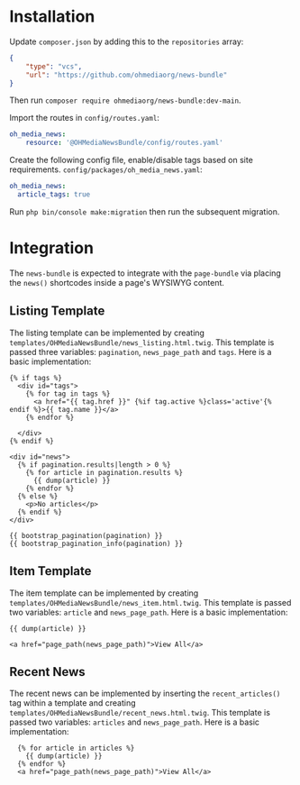 # Installation

Update `composer.json` by adding this to the `repositories` array:

```json
{
    "type": "vcs",
    "url": "https://github.com/ohmediaorg/news-bundle"
}
```

Then run `composer require ohmediaorg/news-bundle:dev-main`.

Import the routes in `config/routes.yaml`:

```yaml
oh_media_news:
    resource: '@OHMediaNewsBundle/config/routes.yaml'
```

Create the following config file, enable/disable tags based on site requirements. `config/packages/oh_media_news.yaml`:
```yaml
oh_media_news:
  article_tags: true
```

Run `php bin/console make:migration` then run the subsequent migration.

# Integration

The `news-bundle` is expected to integrate with the `page-bundle` via placing
the `news()` shortcodes inside a page's WYSIWYG content.

## Listing Template

The listing template can be implemented by creating
`templates/OHMediaNewsBundle/news_listing.html.twig`. This template is passed
three variables: `pagination`, `news_page_path` and `tags`. Here is a basic implementation:

```twig
{% if tags %}
  <div id="tags">
    {% for tag in tags %}
      <a href="{{ tag.href }}" {%if tag.active %}class='active'{% endif %}>{{ tag.name }}</a>
    {% endfor %}

  </div>
{% endif %}

<div id="news">
  {% if pagination.results|length > 0 %}
    {% for article in pagination.results %}
      {{ dump(article) }}
    {% endfor %}
  {% else %}
    <p>No articles</p>
  {% endif %}
</div>

{{ bootstrap_pagination(pagination) }}
{{ bootstrap_pagination_info(pagination) }}

```

## Item Template

The item template can be implemented by creating
`templates/OHMediaNewsBundle/news_item.html.twig`. This template is passed
two variables: `article` and `news_page_path`. Here is a basic implementation:

```twig
{{ dump(article) }}

<a href="page_path(news_page_path)">View All</a>
```
## Recent News   
   
The recent news can be implemented by inserting the `recent_articles()` tag within a template and creating
`templates/OHMediaNewsBundle/recent_news.html.twig`. This template is passed
two variables: `articles` and `news_page_path`. Here is a basic implementation:

```twig
  {% for article in articles %}
    {{ dump(article) }}
  {% endfor %}
  <a href="page_path(news_page_path)">View All</a>
```
